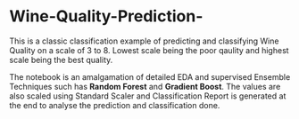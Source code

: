 # Wine-Quality-Prediction-
This is a classic classification example of predicting and classifying Wine Quality on a scale of 3 to 8. Lowest scale being the poor qaulity and highest scale being the best quality.

The notebook is an amalgamation of detailed EDA and supervised Ensemble Techniques such has **Random Forest** and **Gradient Boost**. The values are also scaled using Standard Scaler and Classification Report is generated at the end to analyse the prediction and classification done.
